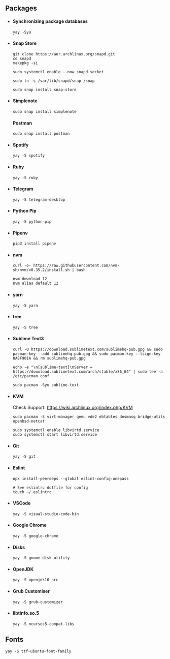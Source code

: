 ## Packages

  - #### Synchronizing package databases
    ```
    yay -Syu
    ```

  - #### Snap Store
    ```
    git clone https://aur.archlinux.org/snapd.git
    cd snapd
    makepkg -si

    sudo systemctl enable --now snapd.socket

    sudo ln -s /var/lib/snapd/snap /snap

    sudo snap install snap-store
    ```

  - #### Simplenote
    ```
    sudo snap install simplenote
    ```

    #### Postman
    ```
    sudo snap install postman
    ```

  - #### Spotify
    ```
    yay -S spotify
    ```

  - #### Ruby
    ```
    yay -S ruby
    ```

  - #### Telegram
    ```
    yay -S telegram-desktop
    ```

  - #### Python Pip
    ```
    yay -S python-pip
    ```
  
  - #### Pipenv
    ```
    pip3 install pipenv
    ```
  
  - #### nvm
    ```
    curl -o- https://raw.githubusercontent.com/nvm-sh/nvm/v0.35.2/install.sh | bash
    
    nvm download 12
    nvm alias default 12
    ```

  - #### yarn
    ```
    yay -S yarn
    ```

  - #### tree
    ```
    yay -S tree
    ```

  - #### Sublime Text3
    ```
    curl -O https://download.sublimetext.com/sublimehq-pub.gpg && sudo pacman-key --add sublimehq-pub.gpg && sudo pacman-key --lsign-key 8A8F901A && rm sublimehq-pub.gpg

    echo -e "\n[sublime-text]\nServer = https://download.sublimetext.com/arch/stable/x86_64" | sudo tee -a /etc/pacman.conf

    sudo pacman -Syu sublime-text
    ```
  
  - #### KVM
    Check Support: https://wiki.archlinux.org/index.php/KVM
    ```
    sudo pacman -S virt-manager qemu vde2 ebtables dnsmasq bridge-utils openbsd-netcat

    sudo systemctl enable libvirtd.service
    sudo systemctl start libvirtd.service
    ```

  - #### Git
    ```
    yay -S git
    ```
  
  - #### Eslint
    ```
    npx install-peerdeps --global eslint-config-onepass

    # See eslintrc dotfile for config
    touch ~/.eslintrc
    ```

  - #### VSCode
    ```
    yay -S visual-studio-code-bin
    ```

  - #### Google Chrome
    ```
    yay -S google-chrome
    ```

  - #### Disks
    ```
    yay -S gnome-disk-utility
    ```

  - #### OpenJDK
    ```
    yay -S openjdk10-src
    ```

  - #### Grub Customiser
    ```
    yay -S grub-customizer
    ```

  - #### libtinfo.so.5
    ```
    yay -S ncurses5-compat-libs
    ```

## Fonts

```
yay -S ttf-ubuntu-font-family
```